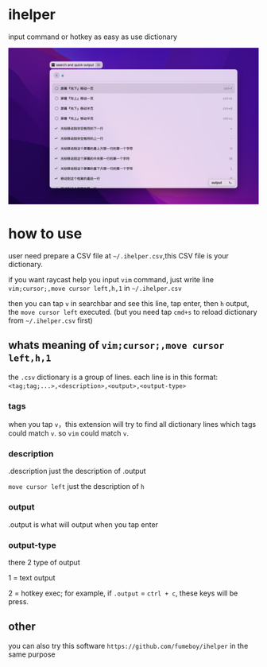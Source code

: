 # ihelper

input command or hotkey as easy as use dictionary

![Screenshot](./metadata/screenshot.png)

# how to use

user need prepare a CSV file at `~/.ihelper.csv`,this CSV file is your dictionary.

if you want raycast help you input `vim` command,  just write line `vim;cursor;,move cursor left,h,1` in `~/.ihelper.csv`

then you can tap `v` in searchbar and see this line, tap enter, then `h` output, the `move cursor left` executed. (but you need tap `cmd+s` to reload dictionary from `~/.ihelper.csv` first)

## whats meaning of `vim;cursor;,move cursor left,h,1`

the `.csv` dictionary is a group of lines. each line is in this format: `<tag;tag;...>,<description>,<output>,<output-type>` 

### tags

when you tap `v`，this extension will try to find all dictionary lines which tags could match `v`. so `vim` could match `v`.

### description

.description just the description of .output

`move cursor left` just the description of `h`

### output

.output is what will output when you tap enter

### output-type

there 2 type of output

1 = text output

2 = hotkey exec; for example, if `.output` = `ctrl + c`, these keys will be press. 

## other

you can also try this software `https://github.com/fumeboy/ihelper` in the same purpose




